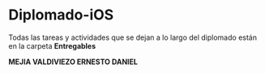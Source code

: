 # Diplomado-iOS

Todas las tareas y actividades que se dejan a lo largo del diplomado están en la carpeta **Entregables**

**MEJIA VALDIVIEZO ERNESTO DANIEL**

